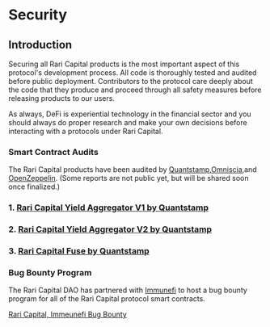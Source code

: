 # Security

## Introduction 

Securing all Rari Capital products is the most important aspect of this protocol's development process. All code is thoroughly tested and audited before public deployment. Contributors to the protocol care deeply about the code that they produce and proceed through all safety measures before releasing products to our users. 

As always, DeFi is experiential technology in the financial sector and you should always do proper research and make your own decisions before interacting with a protocols under Rari Capital. 

### Smart Contract Audits 

The Rari Capital products have been audited by [Quantstamp](https://quantstamp.com/),[Omniscia](https://omniscia.io/),and [OpenZeppelin](https://openzeppelin.com/). (Some reports are not public yet, but will be shared soon once finalized.)

### 1. [Rari Capital Yield Aggregator V1 by Quantstamp](https://certificate.quantstamp.com/full/rari-capital)

### 2. [Rari Capital Yield Aggregator V2 by Quantstamp](https://certificate.quantstamp.com/full/rari-capital-v-2)

### 3. [Rari Capital Fuse by Quantstamp](https://certificate.quantstamp.com/full/fuse-contracts)

### Bug Bounty Program 

The Rari Capital DAO has partnered with [Immunefi](https://immunefi.com/) to host a bug bounty program for all of the Rari Capital protocol smart contracts.



[Rari Capital, Immeunefi Bug Bounty](https://immunefi.com/bounty/raricapital/)

